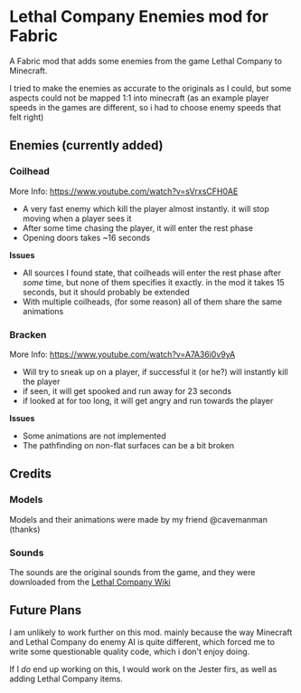 # Lethal Company Enemies mod for Fabric
A Fabric mod that adds some enemies from the game Lethal Company to Minecraft.

I tried to make the enemies as accurate to the originals as I could, but some aspects could not be mapped 1:1 into minecraft (as an example player speeds in the games are different, so i had to choose enemy speeds that felt right)

## Enemies (currently added)

### Coilhead

More Info: https://www.youtube.com/watch?v=sVrxsCFH0AE

* A very fast enemy which kill the player almost instantly. it will stop moving when a player sees it
* After some time chasing the player, it will enter the rest phase
* Opening doors takes ~16 seconds

**Issues**
* All sources I found state, that coilheads will enter the rest phase after *some* time, but none of them specifies it exactly. in the mod it takes 15 seconds, but it should probably be extended
* With multiple coilheads, (for some reason) all of them share the same animations
### Bracken

More Info: https://www.youtube.com/watch?v=A7A36i0v9yA

* Will try to sneak up on a player, if successful it (or he?) will instantly kill the player
* if seen, it will get spooked and run away for 23 seconds
* if looked at for too long, it will get angry and run towards the player

**Issues**
* Some animations are not implemented
* The pathfinding on non-flat surfaces can be a bit broken

## Credits
### Models
Models and their animations were made by my friend @cavemanman (thanks)
### Sounds
The sounds are the original sounds from the game, and they were downloaded from the [Lethal Company Wiki](https://lethal-company.fandom.com)
## Future Plans
I am unlikely to work further on this mod. mainly because the way Minecraft and Lethal Company do enemy AI is quite different, which forced me to write some questionable quality code, which i don't enjoy doing.

If I *do* end up working on this, I would work on the Jester firs, as well as adding Lethal Company items.